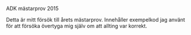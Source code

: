 ADK mästarprov 2015

Detta är mitt försök till årets mästarprov. Innehåller exempelkod jag använt för att försöka övertyga mig själv om att allting var korrekt.
